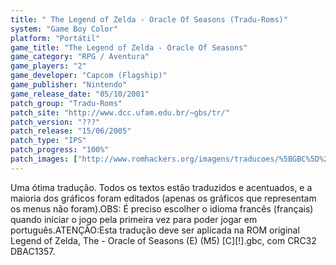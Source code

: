 ```yaml
---
title: " The Legend of Zelda - Oracle Of Seasons (Tradu-Roms)"
system: "Game Boy Color"
platform: "Portátil"
game_title: "The Legend of Zelda - Oracle Of Seasons"
game_category: "RPG / Aventura"
game_players: "2"
game_developer: "Capcom (Flagship)"
game_publisher: "Nintendo"
game_release_date: "05/10/2001"
patch_group: "Tradu-Roms"
patch_site: "http://www.dcc.ufam.edu.br/~gbs/tr/"
patch_version: "???"
patch_release: "15/06/2005"
patch_type: "IPS"
patch_progress: "100%"
patch_images: ["http://www.romhackers.org/imagens/traducoes/%5BGBC%5D%20The%20Legend%20of%20Zelda%20-%20Oracle%20of%20Seasons%20-%20Tradu-Roms%20-%201.png","http://www.romhackers.org/imagens/traducoes/%5BGBC%5D%20The%20Legend%20of%20Zelda%20-%20Oracle%20of%20Seasons%20-%20Tradu-Roms%20-%202.png","http://www.romhackers.org/imagens/traducoes/%5BGBC%5D%20The%20Legend%20of%20Zelda%20-%20Oracle%20of%20Seasons%20-%20Tradu-Roms%20-%203.png"]
---
```

Uma ótima tradução. Todos os textos estão traduzidos e acentuados, e a maioria dos gráficos foram editados (apenas os gráficos que representam os menus não foram).OBS: É preciso escolher o idioma francês (français) quando iniciar o jogo pela primeira vez para poder jogar em português.ATENÇÃO:Esta tradução deve ser aplicada na ROM original Legend of Zelda, The - Oracle of Seasons (E) (M5) [C][!].gbc, com CRC32 DBAC1357.